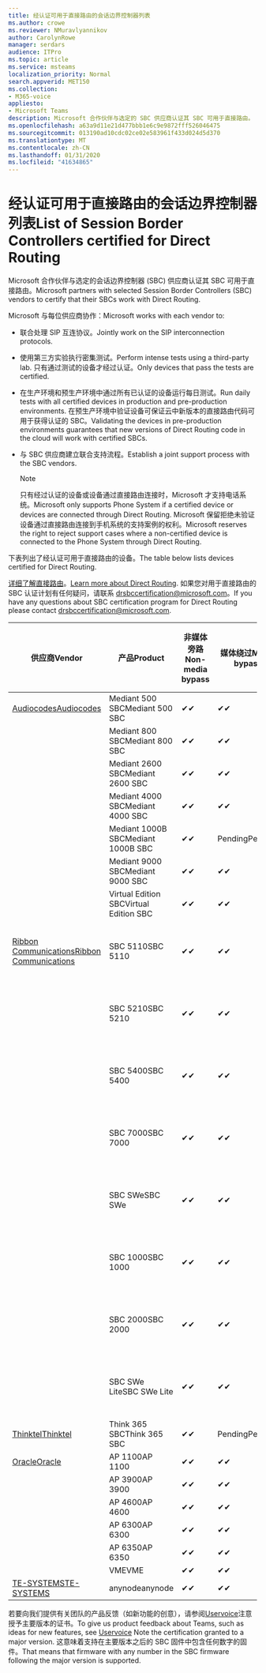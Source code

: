 ```yaml
---
title: 经认证可用于直接路由的会话边界控制器列表
ms.author: crowe
ms.reviewer: NMuravlyannikov
author: CarolynRowe
manager: serdars
audience: ITPro
ms.topic: article
ms.service: msteams
localization_priority: Normal
search.appverid: MET150
ms.collection:
- M365-voice
appliesto:
- Microsoft Teams
description: Microsoft 合作伙伴与选定的 SBC 供应商认证其 SBC 可用于直接路由。
ms.openlocfilehash: a63a9d11e21d477bbb1e6c9e9872fff526046475
ms.sourcegitcommit: 013190ad10cdc02ce02e583961f433d024d5d370
ms.translationtype: MT
ms.contentlocale: zh-CN
ms.lasthandoff: 01/31/2020
ms.locfileid: "41634865"
---
```

# <a name="list-of-session-border-controllers-certified-for-direct-routing"></a><span data-ttu-id="87bc3-103">经认证可用于直接路由的会话边界控制器列表</span><span class="sxs-lookup"><span data-stu-id="87bc3-103">List of Session Border Controllers certified for Direct Routing</span></span>

<span data-ttu-id="87bc3-104">Microsoft 合作伙伴与选定的会话边界控制器 (SBC) 供应商认证其 SBC 可用于直接路由。</span><span class="sxs-lookup"><span data-stu-id="87bc3-104">Microsoft partners with selected Session Border Controllers (SBC) vendors to certify that their SBCs work with Direct Routing.</span></span> 

<span data-ttu-id="87bc3-105">Microsoft 与每位供应商协作：</span><span class="sxs-lookup"><span data-stu-id="87bc3-105">Microsoft works with each vendor to:</span></span> 

- <span data-ttu-id="87bc3-106">联合处理 SIP 互连协议。</span><span class="sxs-lookup"><span data-stu-id="87bc3-106">Jointly work on the SIP interconnection protocols.</span></span>
- <span data-ttu-id="87bc3-107">使用第三方实验执行密集测试。</span><span class="sxs-lookup"><span data-stu-id="87bc3-107">Perform intense tests using a third-party lab.</span></span> <span data-ttu-id="87bc3-108">只有通过测试的设备才经过认证。</span><span class="sxs-lookup"><span data-stu-id="87bc3-108">Only devices that pass the tests are certified.</span></span> 
- <span data-ttu-id="87bc3-109">在生产环境和预生产环境中通过所有已认证的设备运行每日测试。</span><span class="sxs-lookup"><span data-stu-id="87bc3-109">Run daily tests with all certified devices in production and pre-production environments.</span></span> <span data-ttu-id="87bc3-110">在预生产环境中验证设备可保证云中新版本的直接路由代码可用于获得认证的 SBC。</span><span class="sxs-lookup"><span data-stu-id="87bc3-110">Validating the devices in pre-production environments guarantees that new versions of Direct Routing code in the cloud will work with certified SBCs.</span></span> 
- <span data-ttu-id="87bc3-111">与 SBC 供应商建立联合支持流程。</span><span class="sxs-lookup"><span data-stu-id="87bc3-111">Establish a joint support process with the SBC vendors.</span></span>


  > [!NOTE]
  > <span data-ttu-id="87bc3-112">只有经过认证的设备或设备通过直接路由连接时，Microsoft 才支持电话系统。</span><span class="sxs-lookup"><span data-stu-id="87bc3-112">Microsoft only supports Phone System if a certified device or devices are connected through Direct Routing.</span></span> <span data-ttu-id="87bc3-113">Microsoft 保留拒绝未验证设备通过直接路由连接到手机系统的支持案例的权利。</span><span class="sxs-lookup"><span data-stu-id="87bc3-113">Microsoft reserves the right to reject support cases where a non-certified device is connected to the Phone System through Direct Routing.</span></span> 

<span data-ttu-id="87bc3-114">下表列出了经认证可用于直接路由的设备。</span><span class="sxs-lookup"><span data-stu-id="87bc3-114">The table below lists devices certified for Direct Routing.</span></span> 

<span data-ttu-id="87bc3-115">[详细了解直接路由](https://aka.ms/dr)。</span><span class="sxs-lookup"><span data-stu-id="87bc3-115">[Learn more about Direct Routing](https://aka.ms/dr).</span></span> <span data-ttu-id="87bc3-116">如果您对用于直接路由的 SBC 认证计划有任何疑问，请联系 drsbccertification@microsoft.com。</span><span class="sxs-lookup"><span data-stu-id="87bc3-116">If you have any questions about SBC certification program for Direct Routing please contact drsbccertification@microsoft.com.</span></span>


|                                                       <span data-ttu-id="87bc3-117">供应商</span><span class="sxs-lookup"><span data-stu-id="87bc3-117">Vendor</span></span>                                                        |       <span data-ttu-id="87bc3-118">产品</span><span class="sxs-lookup"><span data-stu-id="87bc3-118">Product</span></span>       | <span data-ttu-id="87bc3-119">非媒体旁路</span><span class="sxs-lookup"><span data-stu-id="87bc3-119">Non-media bypass</span></span> | <span data-ttu-id="87bc3-120">媒体绕过</span><span class="sxs-lookup"><span data-stu-id="87bc3-120">Media bypass</span></span> | <span data-ttu-id="87bc3-121">软件版本</span><span class="sxs-lookup"><span data-stu-id="87bc3-121">Software version</span></span> | <span data-ttu-id="87bc3-122">已通过 E911 提供商验证</span><span class="sxs-lookup"><span data-stu-id="87bc3-122">Validated with E911 providers</span></span> | <span data-ttu-id="87bc3-123">ELIN 支持</span><span class="sxs-lookup"><span data-stu-id="87bc3-123">ELIN capable</span></span>
|---------------------------------------------------------------------------------------------------------------------|---------------------|------------------|--------------|------------------|-----------------|------------------|
| [<span data-ttu-id="87bc3-124">Audiocodes</span><span class="sxs-lookup"><span data-stu-id="87bc3-124">Audiocodes</span></span>](https://www.audiocodes.com/solutions-products/products/products-for-microsoft-365/direct-routing-for-microsoft-teams) |   <span data-ttu-id="87bc3-125">Mediant 500 SBC</span><span class="sxs-lookup"><span data-stu-id="87bc3-125">Mediant 500 SBC</span></span>   |     <span data-ttu-id="87bc3-126">&#10004;</span><span class="sxs-lookup"><span data-stu-id="87bc3-126">&#10004;</span></span>     |   <span data-ttu-id="87bc3-127">&#10004;</span><span class="sxs-lookup"><span data-stu-id="87bc3-127">&#10004;</span></span>    |  <span data-ttu-id="87bc3-128">7.20</span><span class="sxs-lookup"><span data-stu-id="87bc3-128">7.20A.250</span></span>   |
|                                                                                                                     |   <span data-ttu-id="87bc3-129">Mediant 800 SBC</span><span class="sxs-lookup"><span data-stu-id="87bc3-129">Mediant 800 SBC</span></span>   |     <span data-ttu-id="87bc3-130">&#10004;</span><span class="sxs-lookup"><span data-stu-id="87bc3-130">&#10004;</span></span>     |   <span data-ttu-id="87bc3-131">&#10004;</span><span class="sxs-lookup"><span data-stu-id="87bc3-131">&#10004;</span></span>     |  <span data-ttu-id="87bc3-132">7.20</span><span class="sxs-lookup"><span data-stu-id="87bc3-132">7.20A.250</span></span>   |    |    |
|                                                                                                                     |  <span data-ttu-id="87bc3-133">Mediant 2600 SBC</span><span class="sxs-lookup"><span data-stu-id="87bc3-133">Mediant 2600 SBC</span></span>   |     <span data-ttu-id="87bc3-134">&#10004;</span><span class="sxs-lookup"><span data-stu-id="87bc3-134">&#10004;</span></span>     |   <span data-ttu-id="87bc3-135">&#10004;</span><span class="sxs-lookup"><span data-stu-id="87bc3-135">&#10004;</span></span>    |  <span data-ttu-id="87bc3-136">7.20</span><span class="sxs-lookup"><span data-stu-id="87bc3-136">7.20A.250</span></span>   |     |    |    
|                                                                                                                     |  <span data-ttu-id="87bc3-137">Mediant 4000 SBC</span><span class="sxs-lookup"><span data-stu-id="87bc3-137">Mediant 4000 SBC</span></span>   |     <span data-ttu-id="87bc3-138">&#10004;</span><span class="sxs-lookup"><span data-stu-id="87bc3-138">&#10004;</span></span>     |   <span data-ttu-id="87bc3-139">&#10004;</span><span class="sxs-lookup"><span data-stu-id="87bc3-139">&#10004;</span></span>     |  <span data-ttu-id="87bc3-140">7.20</span><span class="sxs-lookup"><span data-stu-id="87bc3-140">7.20A.250</span></span>   |     |    |    
|                                                                                                                     | <span data-ttu-id="87bc3-141">Mediant 1000B SBC</span><span class="sxs-lookup"><span data-stu-id="87bc3-141">Mediant 1000B  SBC</span></span>  |     <span data-ttu-id="87bc3-142">&#10004;</span><span class="sxs-lookup"><span data-stu-id="87bc3-142">&#10004;</span></span>     |   <span data-ttu-id="87bc3-143">Pending</span><span class="sxs-lookup"><span data-stu-id="87bc3-143">Pending</span></span>     |  <span data-ttu-id="87bc3-144">7.20</span><span class="sxs-lookup"><span data-stu-id="87bc3-144">7.20A.250</span></span>  |    |    |    
|                                                                                                                     | <span data-ttu-id="87bc3-145">Mediant 9000 SBC</span><span class="sxs-lookup"><span data-stu-id="87bc3-145">Mediant 9000  SBC</span></span>  |     <span data-ttu-id="87bc3-146">&#10004;</span><span class="sxs-lookup"><span data-stu-id="87bc3-146">&#10004;</span></span>     |   <span data-ttu-id="87bc3-147">&#10004;</span><span class="sxs-lookup"><span data-stu-id="87bc3-147">&#10004;</span></span>     |  <span data-ttu-id="87bc3-148">7.20</span><span class="sxs-lookup"><span data-stu-id="87bc3-148">7.20A.250</span></span>   |    |    |                                                                       
|                                                                                                                     | <span data-ttu-id="87bc3-149">Virtual Edition SBC</span><span class="sxs-lookup"><span data-stu-id="87bc3-149">Virtual Edition SBC</span></span> |     <span data-ttu-id="87bc3-150">&#10004;</span><span class="sxs-lookup"><span data-stu-id="87bc3-150">&#10004;</span></span>     |   <span data-ttu-id="87bc3-151">&#10004;</span><span class="sxs-lookup"><span data-stu-id="87bc3-151">&#10004;</span></span>     |  <span data-ttu-id="87bc3-152">7.20</span><span class="sxs-lookup"><span data-stu-id="87bc3-152">7.20A.250</span></span> |    |    |    
|  [<span data-ttu-id="87bc3-153">Ribbon Communications</span><span class="sxs-lookup"><span data-stu-id="87bc3-153">Ribbon Communications</span></span>](https://ribboncommunications.com/solutions/enterprise-solutions/microsoft-skype-business)  |      <span data-ttu-id="87bc3-154">SBC 5110</span><span class="sxs-lookup"><span data-stu-id="87bc3-154">SBC 5110</span></span>       |     <span data-ttu-id="87bc3-155">&#10004;</span><span class="sxs-lookup"><span data-stu-id="87bc3-155">&#10004;</span></span>     |   <span data-ttu-id="87bc3-156">&#10004;</span><span class="sxs-lookup"><span data-stu-id="87bc3-156">&#10004;</span></span>    |       <span data-ttu-id="87bc3-157">V 7。2</span><span class="sxs-lookup"><span data-stu-id="87bc3-157">V7.2</span></span>       |  <span data-ttu-id="87bc3-158">Intrado ERS</span><span class="sxs-lookup"><span data-stu-id="87bc3-158">Intrado ERS</span></span> <br><span data-ttu-id="87bc3-159">Intrado EGW</span><span class="sxs-lookup"><span data-stu-id="87bc3-159">Intrado EGW</span></span> |   <span data-ttu-id="87bc3-160">否</span><span class="sxs-lookup"><span data-stu-id="87bc3-160">No</span></span> |    
|                                                                                                                     |      <span data-ttu-id="87bc3-161">SBC 5210</span><span class="sxs-lookup"><span data-stu-id="87bc3-161">SBC 5210</span></span>       |     <span data-ttu-id="87bc3-162">&#10004;</span><span class="sxs-lookup"><span data-stu-id="87bc3-162">&#10004;</span></span>     |  <span data-ttu-id="87bc3-163">&#10004;</span><span class="sxs-lookup"><span data-stu-id="87bc3-163">&#10004;</span></span>    |       <span data-ttu-id="87bc3-164">V 7。2</span><span class="sxs-lookup"><span data-stu-id="87bc3-164">V7.2</span></span>       |   <span data-ttu-id="87bc3-165">Intrado ERS</span><span class="sxs-lookup"><span data-stu-id="87bc3-165">Intrado ERS</span></span> <br><span data-ttu-id="87bc3-166">Intrado EGW</span><span class="sxs-lookup"><span data-stu-id="87bc3-166">Intrado EGW</span></span>  | <span data-ttu-id="87bc3-167">否</span><span class="sxs-lookup"><span data-stu-id="87bc3-167">No</span></span>   |    
|                                                                                                                     |      <span data-ttu-id="87bc3-168">SBC 5400</span><span class="sxs-lookup"><span data-stu-id="87bc3-168">SBC 5400</span></span>       |     <span data-ttu-id="87bc3-169">&#10004;</span><span class="sxs-lookup"><span data-stu-id="87bc3-169">&#10004;</span></span>     |   <span data-ttu-id="87bc3-170">&#10004;</span><span class="sxs-lookup"><span data-stu-id="87bc3-170">&#10004;</span></span>   |       <span data-ttu-id="87bc3-171">V 7。2</span><span class="sxs-lookup"><span data-stu-id="87bc3-171">V7.2</span></span>       |  <span data-ttu-id="87bc3-172">Intrado ERS</span><span class="sxs-lookup"><span data-stu-id="87bc3-172">Intrado ERS</span></span> <br><span data-ttu-id="87bc3-173">Intrado EGW</span><span class="sxs-lookup"><span data-stu-id="87bc3-173">Intrado EGW</span></span>    |<span data-ttu-id="87bc3-174">否</span><span class="sxs-lookup"><span data-stu-id="87bc3-174">No</span></span>|    
|                                                                                                                     |      <span data-ttu-id="87bc3-175">SBC 7000</span><span class="sxs-lookup"><span data-stu-id="87bc3-175">SBC 7000</span></span>       |     <span data-ttu-id="87bc3-176">&#10004;</span><span class="sxs-lookup"><span data-stu-id="87bc3-176">&#10004;</span></span>     |   <span data-ttu-id="87bc3-177">&#10004;</span><span class="sxs-lookup"><span data-stu-id="87bc3-177">&#10004;</span></span>    |       <span data-ttu-id="87bc3-178">V 7。2</span><span class="sxs-lookup"><span data-stu-id="87bc3-178">V7.2</span></span>       |   <span data-ttu-id="87bc3-179">Intrado ERS</span><span class="sxs-lookup"><span data-stu-id="87bc3-179">Intrado ERS</span></span> <br><span data-ttu-id="87bc3-180">Intrado EGW</span><span class="sxs-lookup"><span data-stu-id="87bc3-180">Intrado EGW</span></span>  |  <span data-ttu-id="87bc3-181">否</span><span class="sxs-lookup"><span data-stu-id="87bc3-181">No</span></span>  |    
|                                                                                                                     |       <span data-ttu-id="87bc3-182">SBC SWe</span><span class="sxs-lookup"><span data-stu-id="87bc3-182">SBC SWe</span></span>       |     <span data-ttu-id="87bc3-183">&#10004;</span><span class="sxs-lookup"><span data-stu-id="87bc3-183">&#10004;</span></span>     |   <span data-ttu-id="87bc3-184">&#10004;</span><span class="sxs-lookup"><span data-stu-id="87bc3-184">&#10004;</span></span>   |       <span data-ttu-id="87bc3-185">V 7。2</span><span class="sxs-lookup"><span data-stu-id="87bc3-185">V7.2</span></span>       |   <span data-ttu-id="87bc3-186">Intrado ERS</span><span class="sxs-lookup"><span data-stu-id="87bc3-186">Intrado ERS</span></span> <br><span data-ttu-id="87bc3-187">Intrado EGW</span><span class="sxs-lookup"><span data-stu-id="87bc3-187">Intrado EGW</span></span> |   <span data-ttu-id="87bc3-188">否</span><span class="sxs-lookup"><span data-stu-id="87bc3-188">No</span></span> |    
|                                                                                                                     |      <span data-ttu-id="87bc3-189">SBC 1000</span><span class="sxs-lookup"><span data-stu-id="87bc3-189">SBC 1000</span></span>       |     <span data-ttu-id="87bc3-190">&#10004;</span><span class="sxs-lookup"><span data-stu-id="87bc3-190">&#10004;</span></span>     |   <span data-ttu-id="87bc3-191">&#10004;</span><span class="sxs-lookup"><span data-stu-id="87bc3-191">&#10004;</span></span>    |      <span data-ttu-id="87bc3-192">v 8.0.3 （内部版本537）</span><span class="sxs-lookup"><span data-stu-id="87bc3-192">v8.0.3 (build 537)</span></span>     |  <span data-ttu-id="87bc3-193">Intrado ERS</span><span class="sxs-lookup"><span data-stu-id="87bc3-193">Intrado ERS</span></span> <br><span data-ttu-id="87bc3-194">Intrado EGW</span><span class="sxs-lookup"><span data-stu-id="87bc3-194">Intrado EGW</span></span>   |  <span data-ttu-id="87bc3-195">Pending</span><span class="sxs-lookup"><span data-stu-id="87bc3-195">Pending</span></span>  |    
|                                                                                                                     |      <span data-ttu-id="87bc3-196">SBC 2000</span><span class="sxs-lookup"><span data-stu-id="87bc3-196">SBC 2000</span></span>       |     <span data-ttu-id="87bc3-197">&#10004;</span><span class="sxs-lookup"><span data-stu-id="87bc3-197">&#10004;</span></span>     |   <span data-ttu-id="87bc3-198">&#10004;</span><span class="sxs-lookup"><span data-stu-id="87bc3-198">&#10004;</span></span>   |     <span data-ttu-id="87bc3-199">v 8.0.3 （内部版本537）</span><span class="sxs-lookup"><span data-stu-id="87bc3-199">v8.0.3 (build 537)</span></span>     |  <span data-ttu-id="87bc3-200">Intrado ERS</span><span class="sxs-lookup"><span data-stu-id="87bc3-200">Intrado ERS</span></span> <br><span data-ttu-id="87bc3-201">Intrado EGW</span><span class="sxs-lookup"><span data-stu-id="87bc3-201">Intrado EGW</span></span>  |  <span data-ttu-id="87bc3-202">Pending</span><span class="sxs-lookup"><span data-stu-id="87bc3-202">Pending</span></span>  |    
|                                                                                                                     |    <span data-ttu-id="87bc3-203">SBC SWe Lite</span><span class="sxs-lookup"><span data-stu-id="87bc3-203">SBC SWe Lite</span></span>     |     <span data-ttu-id="87bc3-204">&#10004;</span><span class="sxs-lookup"><span data-stu-id="87bc3-204">&#10004;</span></span>     |  <span data-ttu-id="87bc3-205">&#10004;</span><span class="sxs-lookup"><span data-stu-id="87bc3-205">&#10004;</span></span>    |      <span data-ttu-id="87bc3-206">v 8.0.3 （内部版本216）</span><span class="sxs-lookup"><span data-stu-id="87bc3-206">v8.0.3 (build 216)</span></span>    |  <span data-ttu-id="87bc3-207">Intrado ERS</span><span class="sxs-lookup"><span data-stu-id="87bc3-207">Intrado ERS</span></span> <br><span data-ttu-id="87bc3-208">Intrado EGW</span><span class="sxs-lookup"><span data-stu-id="87bc3-208">Intrado EGW</span></span>   |  <span data-ttu-id="87bc3-209">Pending</span><span class="sxs-lookup"><span data-stu-id="87bc3-209">Pending</span></span>  |    
|                     [<span data-ttu-id="87bc3-210">Thinktel</span><span class="sxs-lookup"><span data-stu-id="87bc3-210">Thinktel</span></span>](https://www.thinktel.ca/services/think-365/think-365-overview/)                      |    <span data-ttu-id="87bc3-211">Think 365 SBC</span><span class="sxs-lookup"><span data-stu-id="87bc3-211">Think 365 SBC</span></span>    |     <span data-ttu-id="87bc3-212">&#10004;</span><span class="sxs-lookup"><span data-stu-id="87bc3-212">&#10004;</span></span>     |   <span data-ttu-id="87bc3-213">Pending</span><span class="sxs-lookup"><span data-stu-id="87bc3-213">Pending</span></span>    |       <span data-ttu-id="87bc3-214">V1.4</span><span class="sxs-lookup"><span data-stu-id="87bc3-214">V1.4</span></span>       |     |    |    
|                     [<span data-ttu-id="87bc3-215">Oracle</span><span class="sxs-lookup"><span data-stu-id="87bc3-215">Oracle</span></span>](https://www.oracle.com/industries/communications/enterprise-session-border-controller/microsoft.html)                      |    <span data-ttu-id="87bc3-216">AP 1100</span><span class="sxs-lookup"><span data-stu-id="87bc3-216">AP 1100</span></span>      |    <span data-ttu-id="87bc3-217">&#10004;</span><span class="sxs-lookup"><span data-stu-id="87bc3-217">&#10004;</span></span>     |    <span data-ttu-id="87bc3-218">&#10004;</span><span class="sxs-lookup"><span data-stu-id="87bc3-218">&#10004;</span></span>    |   <span data-ttu-id="87bc3-219">8.3.0.0.1</span><span class="sxs-lookup"><span data-stu-id="87bc3-219">8.3.0.0.1</span></span> |    |    |    
|                                                                                                                    |    <span data-ttu-id="87bc3-220">AP 3900</span><span class="sxs-lookup"><span data-stu-id="87bc3-220">AP 3900</span></span>           |    <span data-ttu-id="87bc3-221">&#10004;</span><span class="sxs-lookup"><span data-stu-id="87bc3-221">&#10004;</span></span>     |    <span data-ttu-id="87bc3-222">&#10004;</span><span class="sxs-lookup"><span data-stu-id="87bc3-222">&#10004;</span></span>   |   <span data-ttu-id="87bc3-223">8.3.0.0.1</span><span class="sxs-lookup"><span data-stu-id="87bc3-223">8.3.0.0.1</span></span>  |    |    |    
|                                                                                                                    |      <span data-ttu-id="87bc3-224">AP 4600</span><span class="sxs-lookup"><span data-stu-id="87bc3-224">AP 4600</span></span>         |    <span data-ttu-id="87bc3-225">&#10004;</span><span class="sxs-lookup"><span data-stu-id="87bc3-225">&#10004;</span></span>   |    <span data-ttu-id="87bc3-226">&#10004;</span><span class="sxs-lookup"><span data-stu-id="87bc3-226">&#10004;</span></span>     |     <span data-ttu-id="87bc3-227">8.3.0.0.1</span><span class="sxs-lookup"><span data-stu-id="87bc3-227">8.3.0.0.1</span></span>  |   |    |    
|                                                                                                                    |      <span data-ttu-id="87bc3-228">AP 6300</span><span class="sxs-lookup"><span data-stu-id="87bc3-228">AP 6300</span></span>         |    <span data-ttu-id="87bc3-229">&#10004;</span><span class="sxs-lookup"><span data-stu-id="87bc3-229">&#10004;</span></span>   |    <span data-ttu-id="87bc3-230">&#10004;</span><span class="sxs-lookup"><span data-stu-id="87bc3-230">&#10004;</span></span>     |     <span data-ttu-id="87bc3-231">8.3.0.0.1</span><span class="sxs-lookup"><span data-stu-id="87bc3-231">8.3.0.0.1</span></span>  |   |    |    
|                                                                                                                   |      <span data-ttu-id="87bc3-232">AP 6350</span><span class="sxs-lookup"><span data-stu-id="87bc3-232">AP 6350</span></span>           |    <span data-ttu-id="87bc3-233">&#10004;</span><span class="sxs-lookup"><span data-stu-id="87bc3-233">&#10004;</span></span>   |    <span data-ttu-id="87bc3-234">&#10004;</span><span class="sxs-lookup"><span data-stu-id="87bc3-234">&#10004;</span></span>    |     <span data-ttu-id="87bc3-235">8.3.0.0.1</span><span class="sxs-lookup"><span data-stu-id="87bc3-235">8.3.0.0.1</span></span>  |        |    |                                            
|                                                                                                                    |      <span data-ttu-id="87bc3-236">VME</span><span class="sxs-lookup"><span data-stu-id="87bc3-236">VME</span></span>           |    <span data-ttu-id="87bc3-237">&#10004;</span><span class="sxs-lookup"><span data-stu-id="87bc3-237">&#10004;</span></span>    |    <span data-ttu-id="87bc3-238">&#10004;</span><span class="sxs-lookup"><span data-stu-id="87bc3-238">&#10004;</span></span>    |     <span data-ttu-id="87bc3-239">8.3.0.0.1</span><span class="sxs-lookup"><span data-stu-id="87bc3-239">8.3.0.0.1</span></span>   |    |    |    
|                     [<span data-ttu-id="87bc3-240">TE-SYSTEMS</span><span class="sxs-lookup"><span data-stu-id="87bc3-240">TE-SYSTEMS</span></span>](https://www.anynode.de/anynode-and-microsoft-teams/)                               |     <span data-ttu-id="87bc3-241">anynode</span><span class="sxs-lookup"><span data-stu-id="87bc3-241">anynode</span></span>         |     <span data-ttu-id="87bc3-242">&#10004;</span><span class="sxs-lookup"><span data-stu-id="87bc3-242">&#10004;</span></span>   |  <span data-ttu-id="87bc3-243">&#10004;</span><span class="sxs-lookup"><span data-stu-id="87bc3-243">&#10004;</span></span>   |      <span data-ttu-id="87bc3-244">v3.16.2</span><span class="sxs-lookup"><span data-stu-id="87bc3-244">v3.16.2</span></span>      |     |    |    

<span data-ttu-id="87bc3-245">若要向我们提供有关团队的产品反馈（如新功能的创意），请参阅[Uservoice](https://microsoftteams.uservoice.com)注意授予主要版本的证书。</span><span class="sxs-lookup"><span data-stu-id="87bc3-245">To give us product feedback about Teams, such as ideas for new features, see [Uservoice](https://microsoftteams.uservoice.com) Note the certification granted to a major version.</span></span> <span data-ttu-id="87bc3-246">这意味着支持在主要版本之后的 SBC 固件中包含任何数字的固件。</span><span class="sxs-lookup"><span data-stu-id="87bc3-246">That means that firmware with any number in the SBC firmware following the major version is supported.</span></span>
